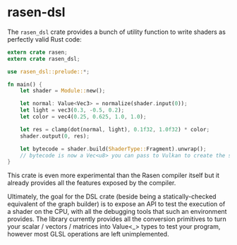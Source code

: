 rasen-dsl
================

The `rasen_dsl` crate provides a bunch of utility function to write shaders as perfectly valid Rust code:
```rust
extern crate rasen;
extern crate rasen_dsl;

use rasen_dsl::prelude::*;

fn main() {
    let shader = Module::new();

    let normal: Value<Vec3> = normalize(shader.input(0));
    let light = vec3(0.3, -0.5, 0.2);
    let color = vec4(0.25, 0.625, 1.0, 1.0);

    let res = clamp(dot(normal, light), 0.1f32, 1.0f32) * color;
    shader.output(0, res);

    let bytecode = shader.build(ShaderType::Fragment).unwrap();
    // bytecode is now a Vec<u8> you can pass to Vulkan to create the shader module
}
```

This crate is even more experimental than the Rasen compiler itself but it already provides all the features exposed by
the compiler.

Ultimately, the goal for the DSL crate (beside being a statically-checked equivalent of the graph builder) is to expose
an API to test the execution of a shader on the CPU, with all the debugging tools that such an environment provides. The
library currently provides all the conversion primitives to turn your scalar / vectors / matrices into Value<_> types to
test your program, however most GLSL operations are left unimplemented.
